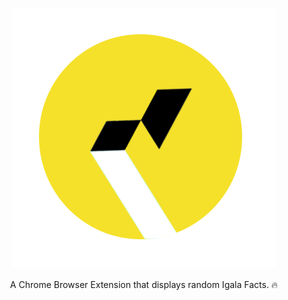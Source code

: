 <div align="center">

![Igala Facts Extension](/icon.png)

A Chrome Browser Extension that displays random Igala Facts. :fire:

